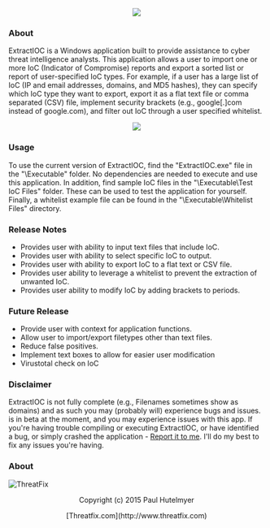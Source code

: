 <p align="center"> 
<img src="http://i.imgur.com/8OOlw8V.png"></p>

### About
ExtractIOC is a Windows application built to provide assistance to cyber threat intelligence analysts. This application allows a user to import one or more IoC (Indicator of Compromise) reports and export a sorted list or report of user-specified IoC types. For example, if a user has a large list of IoC (IP and email addresses, domains, and MD5 hashes), they can specify which IoC type they want to export, export it as a flat text file or comma separated (CSV) file, implement security brackets (e.g., google[.]com instead of google.com), and filter out IoC through a user specified whitelist.


<p align="center"> 
<img src="http://i.imgur.com/sN5KoE6.png"></p>

### Usage
To use the current version of ExtractIOC, find the "ExtractIOC.exe" file in the "\Executable" folder. No dependencies are needed to execute and use this application. In addition, find sample IoC files in the "\Executable\Test IoC Files" folder. These can be used to test the application for yourself. Finally, a whitelist example file can be found in the "\Executable\Whitelist Files" directory.

### Release Notes
* Provides user with ability to input text files that include IoC.
* Provides user with ability to select specific IoC to output.
* Provides user with ability to export IoC to a flat text or CSV file.
* Provides user ability to leverage a whitelist to prevent the extraction of unwanted IoC.
* Provides user ability to modify IoC by adding brackets to periods.

### Future Release
* Provide user with context for application functions.
* Allow user to import/export filetypes other than text files.
* Reduce false positives.
* Implement text boxes to allow for easier user modification
* Virustotal check on IoC

### Disclaimer 

ExtractIOC is not fully complete (e.g., Filenames sometimes show as domains) and as such you may (probably will) experience bugs and issues. is in beta at the moment, and you may experience issues with this app. If you're having trouble compiling or executing ExtractIOC, or have identified
a bug, or simply crashed the application - [Report it to me]. I'll do my best
to fix any issues you're having.

[Report it to me]: https://github.com/threatfix/ExtractIOC/wiki

### About
![ThreatFix](http://cdn1.editmysite.com/uploads/5/1/4/0/51408561/background-images/1387838909.png)


<p align="center"> 
Copyright (c) 2015 Paul Hutelmyer
<p align="center"> 
[Threatfix.com](http://www.threatfix.com)
